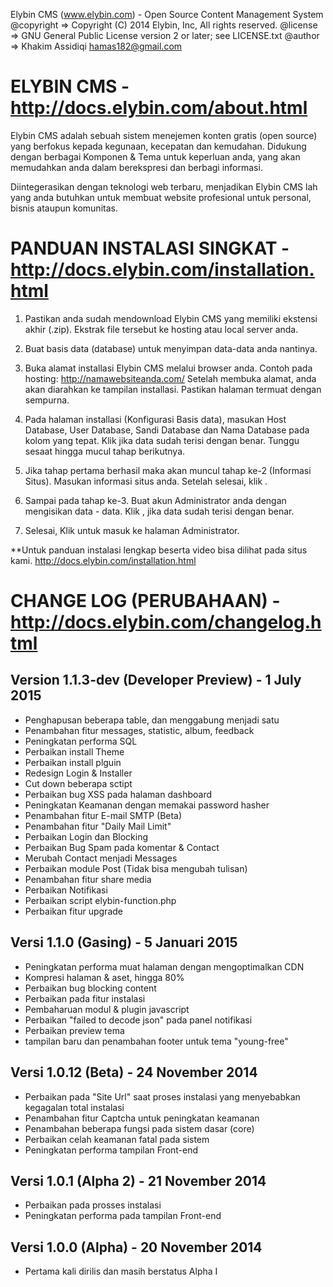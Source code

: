 Elybin CMS (www.elybin.com) - Open Source Content Management System
@copyright => Copyright (C) 2014 Elybin, Inc, All rights reserved.
@license   => GNU General Public License version 2 or later; see LICENSE.txt
@author    => Khakim Assidiqi <hamas182@gmail.com>

ELYBIN CMS - http://docs.elybin.com/about.html
=========================================
Elybin CMS adalah sebuah sistem menejemen konten gratis (open source) yang berfokus kepada kegunaan, kecepatan dan kemudahan. Didukung dengan berbagai Komponen & Tema untuk keperluan anda, yang akan memudahkan anda dalam berekspresi dan berbagi informasi.

Diintegerasikan dengan teknologi web terbaru, menjadikan Elybin CMS lah yang anda butuhkan untuk membuat website profesional untuk personal, bisnis ataupun komunitas.

PANDUAN INSTALASI SINGKAT - http://docs.elybin.com/installation.html
=========================================
1. Pastikan anda sudah mendownload Elybin CMS yang memiliki ekstensi akhir (.zip). Ekstrak file tersebut ke hosting atau local server anda.

2. Buat basis data (database) untuk menyimpan data-data anda nantinya.

3. Buka alamat installasi Elybin CMS melalui browser anda. Contoh pada hosting: http://namawebsiteanda.com/
Setelah membuka alamat, anda akan diarahkan ke tampilan installasi. Pastikan halaman termuat dengan sempurna.

4. Pada halaman installasi (Konfigurasi Basis data), masukan Host Database, User Database, Sandi Database dan Nama Database pada kolom yang tepat. Klik jika data sudah terisi dengan benar. Tunggu sesaat hingga mucul tahap berikutnya.

5. Jika tahap pertama berhasil maka akan muncul tahap ke-2 (Informasi Situs). Masukan informasi situs anda. Setelah selesai, klik .

6. Sampai pada tahap ke-3. Buat akun Administrator anda dengan mengisikan data - data. Klik , jika data sudah terisi dengan benar.

7. Selesai, Klik untuk masuk ke halaman Administrator.

**Untuk panduan instalasi lengkap beserta video bisa dilihat pada situs kami.
http://docs.elybin.com/installation.html





CHANGE LOG (PERUBAHAAN) - http://docs.elybin.com/changelog.html
=========================================
Version 1.1.3-dev (Developer Preview) - 1 July 2015
----------------------
- Penghapusan beberapa table, dan menggabung menjadi satu
- Penambahan fitur messages, statistic, album, feedback
- Peningkatan performa SQL
- Perbaikan install Theme
- Perbaikan install plguin
- Redesign Login & Installer
- Cut down beberapa sctipt
- Perbaikan bug XSS pada halaman dashboard
- Peningkatan Keamanan dengan memakai password hasher
- Penambahan fitur E-mail SMTP (Beta)
- Penambahan fitur "Daily Mail Limit"
- Perbaikan Login dan Blocking
- Perbaikan Bug Spam pada komentar & Contact
- Merubah Contact menjadi Messages
- Perbaikan module Post (Tidak bisa mengubah tulisan)
- Penambahan fitur share media
- Perbaikan Notifikasi
- Perbaikan script elybin-function.php
- Perbaikan fitur upgrade

Versi 1.1.0 (Gasing) - 5 Januari 2015
-----------------------
- Peningkatan performa muat halaman dengan mengoptimalkan CDN
- Kompresi halaman & aset, hingga 80%
- Perbaikan bug blocking content
- Perbaikan pada fitur instalasi
- Pembaharuan modul & plugin javascript
- Perbaikan "failed to decode json" pada panel notifikasi
- Perbaikan preview tema
- tampilan baru dan penambahan footer untuk tema "young-free"

Versi 1.0.12 (Beta) - 24 November 2014
-----------------------
- Perbaikan pada "Site Url" saat proses instalasi yang menyebabkan kegagalan total instalasi
- Penambahan fitur Captcha untuk peningkatan keamanan
- Penambahan beberapa fungsi pada sistem dasar (core)
- Perbaikan celah keamanan fatal pada sistem
- Peningkatan performa tampilan Front-end

Versi 1.0.1 (Alpha 2) - 21 November 2014
-----------------------
- Perbaikan pada prosses instalasi
- Peningkatan performa pada tampilan Front-end

Versi 1.0.0 (Alpha) - 20 November 2014
-----------------------
- Pertama kali dirilis dan masih berstatus Alpha I
